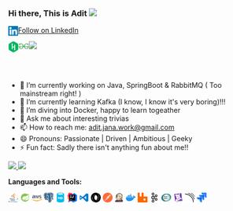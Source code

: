 ### Hi there, This is Adit <img src="https://media.giphy.com/media/hvRJCLFzcasrR4ia7z/giphy.gif" width="25px">

<a href="https://www.linkedin.com/in/adit-jana/">
  <img align="left" alt="Adit Jana | Linkedin" width="20px" src="https://github.com/Adit-Jana/github-intro/blob/dev/assets/linkedin.svg" />
</a>

<a class="libutton" href="https://www.linkedin.com/comm/mynetwork/discovery-see-all?usecase=PEOPLE_FOLLOWS&followMember=adit-jana" target="_blank">Follow on LinkedIn</a>

<a href="https://www.hackerrank.com/profile/Adit_Jana">
  <img align="left" alt="Adit Jana | Hackerrank" width="21px" src="https://github.com/Adit-Jana/github-intro/blob/dev/assets/hackerrank.svg" />
</a>

<a href="https://www.geeksforgeeks.org/user/aditjanwcon/">
  <img align="left" alt="Adit Jana | GeeksForGeeks" width="21px" src="https://github.com/Adit-Jana/github-intro/blob/dev/assets/skills/geeksforgeeks-50.svg" />
</a>

![](https://komarev.com/ghpvc/?username=Adit-Jana&style=flat&base=2660&color=green)

<br />
<br />

- 🔭 I’m currently working on Java, SpringBoot & RabbitMQ ( Too mainstream right! )
- 🌱 I’m currently learning Kafka (I know, I know it's very boring)!!!
- 🤔 I’m diving into Docker, happy to learn togeather
- 💬 Ask me about interesting trivias
- 📫 How to reach me: [adit.jana.work@gmail.com](mailto:adit.jana.work@gmail.com)
- 😄 Pronouns: Passionate | Driven | Ambitious | Geeky
- ⚡ Fun fact: Sadly there isn't anything fun about me!!



<p align="left">
  <a href="https://github.com/Adit-Jana">
    <img height="180em" src="https://github-readme-stats.vercel.app/api?username=Adit-Jana&show_icons=true&theme=default&count_private=true"/>
    <img height="180em" src="https://github-readme-stats.vercel.app/api/top-langs/?username=Adit-Jana&layout=compact&langs_count=7&theme=default"/>
  </a>
</p>

**Languages and Tools:**  

<code><img height="20" width="20" alt="java" src="https://github.com/Adit-Jana/github-intro/blob/master/assets/java.svg"></code>
<code><img height="20" width="20" src="https://github.com/Adit-Jana/github-intro/blob/dev/assets/skills/icons8-spring-boot.svg"></code>
<code><img height="20" width="20" src="https://github.com/Adit-Jana/github-intro/blob/dev/assets/skills/aws-svgrepo-com.svg"></code>
<code><img height="20" width="20" src="https://github.com/Adit-Jana/github-intro/blob/dev/assets/skills/postgresql.svg"></code>
<code><img height="20" width="20" src="https://github.com/Adit-Jana/github-intro/blob/dev/assets/skills/sql-database-generic.svg"></code>
<code><img height="20" width="20" src="https://github.com/Adit-Jana/github-intro/blob/dev/assets/skills/jb-intellij-idea.svg"></code>
<code><img height="20" width="20" src="https://github.com/Adit-Jana/github-intro/blob/dev/assets/skills/vscode3-svgrepo-com.svg"></code>
<code><img height="20" width="20" src="https://github.com/Adit-Jana/github-intro/blob/dev/assets/skills/json.svg"></code>
<code><img height="20" width="20" src="https://github.com/Adit-Jana/github-intro/blob/dev/assets/skills/postman-icon.svg"></code>
<code><img height="20" width="20" src="https://github.com/Adit-Jana/github-intro/blob/dev/assets/skills/jenkins.svg"></code>
<code><img height="20" width="20" src="https://github.com/Adit-Jana/github-intro/blob/dev/assets/skills/docker-icon.svg"></code>
<code><img height="20" width="20" src="https://github.com/Adit-Jana/github-intro/blob/dev/assets/skills/rabbitmq-icon.svg"></code>
<code><img height="20" width="20" src="https://github.com/Adit-Jana/github-intro/blob/dev/assets/skills/kafka-icon.svg"></code>
<code><img height="20" width="20" src="https://github.com/Adit-Jana/github-intro/blob/dev/assets/skills/new-relic.svg"></code>
<code><img height="20" width="20" src="https://github.com/Adit-Jana/github-intro/blob/dev/assets/skills/datadog.svg"></code>
<code><img height="20" width="20" src="https://github.com/Adit-Jana/github-intro/blob/dev/assets/skills/sonarqube-icon.svg"></code>
<code><img height="20" width="20" src="https://github.com/Adit-Jana/github-intro/blob/dev/assets/skills/jira.svg"></code>


